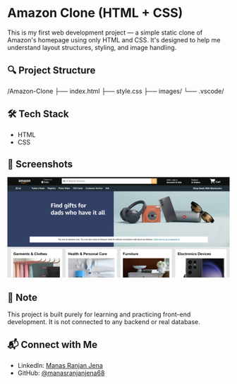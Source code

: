 # Amazon Clone (HTML + CSS)

This is my first web development project — a simple static clone of Amazon's homepage using only HTML and CSS. It's designed to help me understand layout structures, styling, and image handling.

## 🔍 Project Structure

/Amazon-Clone
├── index.html
├── style.css
├── images/
└── .vscode/

## 🛠️ Tech Stack

- HTML
- CSS



## 📸 Screenshots

![Amazon Clone Preview](images/Screenshot.png)

## 📌 Note

This project is built purely for learning and practicing front-end development. It is not connected to any backend or real database.

## 📬 Connect with Me

- LinkedIn: [Manas Ranjan Jena](https://www.linkedin.com/in/manas-ranjan-jena/)
- GitHub: [@manasranjanjena68](https://github.com/manasranjanjena68)


